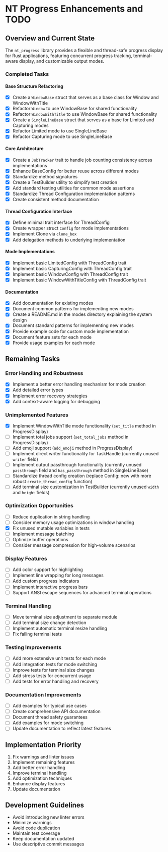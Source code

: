 # NT Progress Enhancements and TODO

## Overview and Current State

The `nt_progress` library provides a flexible and thread-safe progress display for Rust applications, featuring concurrent progress tracking, terminal-aware display, and customizable output modes.

### Completed Tasks

#### Base Structure Refactoring
- [x] Create a `WindowBase` struct that serves as a base class for Window and WindowWithTitle
- [x] Refactor `Window` to use WindowBase for shared functionality
- [x] Refactor `WindowWithTitle` to use WindowBase for shared functionality
- [x] Create a `SingleLineBase` struct that serves as a base for Limited and Capturing modes
- [x] Refactor Limited mode to use SingleLineBase
- [x] Refactor Capturing mode to use SingleLineBase

#### Core Architecture
- [x] Create a `JobTracker` trait to handle job counting consistency across implementations
- [x] Enhance BaseConfig for better reuse across different modes
- [x] Standardize method signatures
- [x] Create a TestBuilder utility to simplify test creation
- [x] Add standard testing utilities for common mode assertions
- [x] Standardize Thread Configuration implementation patterns
- [x] Create consistent method documentation

#### Thread Configuration Interface
- [x] Define minimal trait interface for ThreadConfig
- [x] Create wrapper struct `Config` for mode implementations
- [x] Implement Clone via `clone_box`
- [x] Add delegation methods to underlying implementation

#### Mode Implementations
- [x] Implement basic LimitedConfig with ThreadConfig trait
- [x] Implement basic CapturingConfig with ThreadConfig trait
- [x] Implement basic WindowConfig with ThreadConfig trait
- [x] Implement basic WindowWithTitleConfig with ThreadConfig trait

#### Documentation
- [x] Add documentation for existing modes
- [x] Document common patterns for implementing new modes
- [x] Create a README.md in the modes directory explaining the system design
- [x] Document standard patterns for implementing new modes
- [x] Provide example code for custom mode implementation
- [x] Document feature sets for each mode
- [x] Provide usage examples for each mode

## Remaining Tasks

### Error Handling and Robustness
- [x] Implement a better error handling mechanism for mode creation
- [x] Add detailed error types
- [x] Implement error recovery strategies
- [x] Add context-aware logging for debugging

### Unimplemented Features
- [x] Implement WindowWithTitle mode functionality (`set_title` method in ProgressDisplay)
- [ ] Implement total jobs support (`set_total_jobs` method in ProgressDisplay)
- [ ] Add emoji support (`add_emoji` method in ProgressDisplay)
- [ ] Implement direct writer functionality for TaskHandle (currently unused `writer` field)
- [ ] Implement output passthrough functionality (currently unused `passthrough` field and `has_passthrough` method in SingleLineBase)
- [ ] Standardize thread config creation (replace Config::new with more robust `create_thread_config` function)
- [ ] Add terminal size customization in TestBuilder (currently unused `width` and `height` fields)

### Optimization Opportunities
- [ ] Reduce duplication in string handling
- [ ] Consider memory usage optimizations in window handling
- [x] Fix unused mutable variables in tests
- [ ] Implement message batching
- [ ] Optimize buffer operations
- [ ] Consider message compression for high-volume scenarios

### Display Features
- [ ] Add color support for highlighting
- [ ] Implement line wrapping for long messages
- [ ] Add custom progress indicators
- [ ] Implement interactive progress bars
- [ ] Support ANSI escape sequences for advanced terminal operations

### Terminal Handling
- [ ] Move terminal size adjustment to separate module
- [ ] Add terminal size change detection
- [ ] Implement automatic terminal resize handling
- [ ] Fix failing terminal tests

### Testing Improvements
- [ ] Add more extensive unit tests for each mode
- [ ] Add integration tests for mode switching
- [ ] Improve tests for terminal size changes
- [ ] Add stress tests for concurrent usage
- [ ] Add tests for error handling and recovery

### Documentation Improvements
- [ ] Add examples for typical use cases
- [ ] Create comprehensive API documentation
- [ ] Document thread safety guarantees
- [ ] Add examples for mode switching
- [ ] Update documentation to reflect latest features

## Implementation Priority

1. Fix warnings and linter issues
2. Implement remaining features
3. Add better error handling
4. Improve terminal handling
5. Add optimization techniques
6. Enhance display features
7. Update documentation

## Development Guidelines

- Avoid introducing new linter errors
- Minimize warnings
- Avoid code duplication
- Maintain test coverage
- Keep documentation updated
- Use descriptive commit messages 